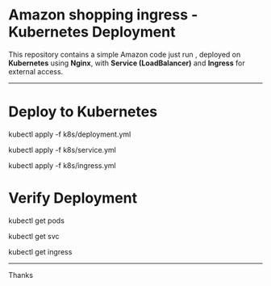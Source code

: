 # Amazon shopping ingress - Kubernetes Deployment

This repository contains a simple Amazon code just run ,  deployed on **Kubernetes** using **Nginx**, with **Service (LoadBalancer)** and **Ingress** for external access.

---

# Deploy to Kubernetes

kubectl apply -f k8s/deployment.yml

kubectl apply -f k8s/service.yml

kubectl apply -f k8s/ingress.yml

# Verify Deployment

kubectl get pods

kubectl get svc

kubectl get ingress


---

Thanks
